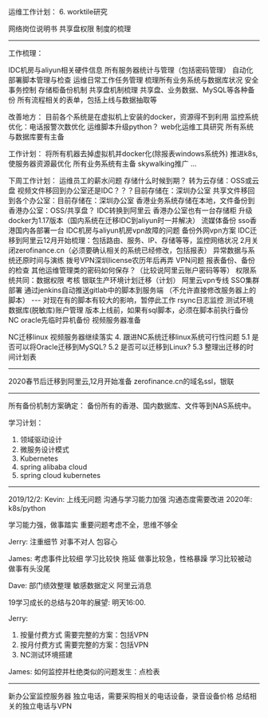 运维工作计划：
6. worktile研究

网络岗位说明书
共享盘权限
制度的梳理

--------------------------------------------------
工作梳理：

IDC机房与aliyun相关硬件信息
所有服务器统计与管理（包括密码管理）
自动化部署脚本管理与检查
运维日常工作任务管理
梳理所有业务系统与数据库状况
安全事务控制
存储柜备份机制
共享盘机制梳理
共享盘、业务数据、MySQL等各种备份
所有流程相关的表单，包括上线与数据抽取等

改善地方：
目前各个系统是在虚拟机上安装的docker，资源得不到利用
监控系统优化：电话报警次数优化
运维脚本升级python？
web化运维工具研究
所有系统与数据库要有主备

工作计划：
将所有机器去掉虚拟机并docker化(除报表windows系统外)
推进k8s, 使服务器资源最优化
所有业务系统有主备
skywalking推广
...


下周工作计划：
运维员工的薪水问题
存储什么时候到期？
转为云存储：OSS或云盘
视频文件移回到办公室还是IDC？？？目前存储在：深圳办公室
共享文件移回到各个办公室：目前存储在：深圳办公室
香港业务系统存储在本地，文件备份到香港办公室：OSS/共享盘？
IDC转换到阿里云
香港办公室也有一台存储柜
升级docker为1.17版本（国内系统在迁移IDC到aliyun时一并解决）
流媒体备份
sso香港国内各部署一台
IDC机房与aliyun机房vpn故障的问题
备份外网vpn方案
IDC迁移到阿里云12月开始梳理：包括路由、服务、IP、存储等等，监控网络状况
2月关闭zerofinance.cn（必须要确认相关的系统已经修改，包括报表）
异常数据与系统还原时间与演练
拨号VPN深圳license农历年后再弄
VPN问题
报表备份、备份的检查
其他运维管理类的密码如何保存？（比较说阿里云账户密码等等）
权限系统共同：数据权限
考核
银联生产环境计划迁移（计划）
阿里云vpn专线
SSO集群部署
通过jenkins自动推送gitlab中的脚本到服务端
（不允许直接修改服务器上的脚本） --- 对现在有的脚本有较大的影响，暂停此工作
rsync日志监控
测试环境数据库(脱敏库)账户管理
版本上线前，如果有sql脚本，必须在脚本前执行备份
NC oracle先临时异机备份
视频服务器准备


NC迁移linux
视频服务器继续落实
4. 跟进NC系统迁移linux系统可行性问题
    5.1 是否可以将Oracle迁移到MySQL?
    5.2 是否可以迁移到Linux?
    5.3 整理出迁移的时间计划表

-------------
2020春节后迁移到阿里云,12月开始准备
zerofinance.cn的域名ssl，银联

---------------------------------------------------
所有备份机制方案确定：
备份所有的香港、国内数据库、文件等到NAS系统中。

学习计划：
1. 领域驱动设计
2. 微服务设计模式
3. Kubernetes
4. spring alibaba cloud
5. spring cloud kubernetes

--------------------------------
2019/12/2:
Kevin:
上线无问题
沟通与学习能力加强
沟通态度需要改进
2020年:
k8s/python

学习能力强，做事踏实
重要问题考虑不全，思维不够全


Jerry:
注重细节
对事不对人
包容心

James:
考虑事件比较细
学习比较快
拖延
做事比较急，性格暴躁
学习比较被动
做事有头没尾

Dave:
部门绩效整理
敏感数据定义
阿里云消息

19学习成长的总结与20年的展望: 明天16:00.


Jerry:
1. 按量付费方式
   需要完整的方案：包括VPN
2. 按月付费方式
   需要完整的方案：包括VPN
3. NC测试环境搭建


James:
如何监控并杜绝类似的问题发生：点检表

-----------------------------
新办公室监控服务器
独立电话，需要采购相关的电话设备，录音设备价格
总结相关的独立电话与VPN